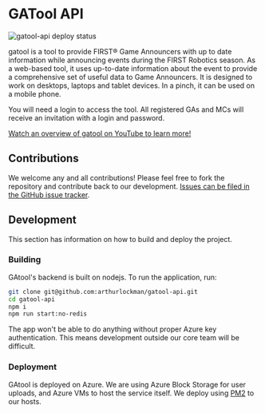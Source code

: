 # GATool API

![gatool-api deploy status](https://github.com/arthurlockman/gatool-api/actions/workflows/main_gatool-api.yml/badge.svg)

gatool is a tool to provide FIRST® Game Announcers with up to date information while announcing events during the FIRST Robotics season. As a web-based tool, it uses up-to-date information about the event to provide a comprehensive set of useful data to Game Announcers. It is designed to work on desktops, laptops and tablet devices. In a pinch, it can be used on a mobile phone.

You will need a login to access the tool. All registered GAs and MCs will receive an invitation with a login and password.

[Watch an overview of gatool on YouTube to learn more!](https://youtu.be/-n96KgtgYF0)

## Contributions

We welcome any and all contributions! Please feel free to fork the repository and contribute back to our development. [Issues can be filed in the GitHub issue tracker](https://github.com/arthurlockman/gatool-api/issues/new).

## Development

This section has information on how to build and deploy the project.

### Building

GAtool's backend is built on nodejs. To run the application, run:

```bash
git clone git@github.com:arthurlockman/gatool-api.git
cd gatool-api
npm i
npm run start:no-redis
```

The app won't be able to do anything without proper Azure key authentication. This means development outside our core team will be difficult.

### Deployment

GAtool is deployed on Azure. We are using Azure Block Storage for user uploads, and Azure VMs to host the service itself. We deploy using [PM2](https://pm2.keymetrics.io) to our hosts.
